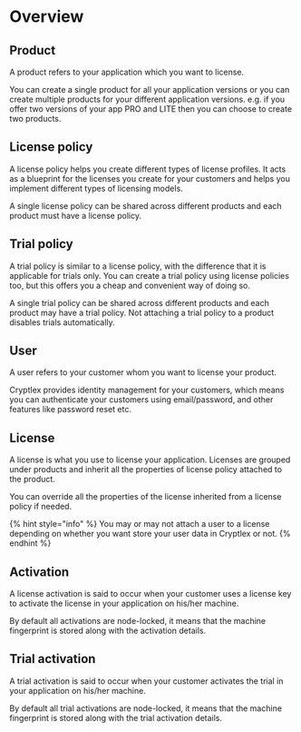 # Overview

## Product

A product refers to your application which you want to license. 

You can create a single product for all your application versions or you can create multiple products for your different application versions. e.g. if you offer two versions of your app PRO and LITE then you can choose to create two products.

## License policy

A license policy helps you create different types of license profiles. It acts as a blueprint for the licenses you create for your customers and helps you implement different types of licensing models.

A single license policy can be shared across different products and each product must have a license policy.

## Trial policy

A trial policy is similar to a license policy, with the difference that it is applicable for trials only. You can create a trial policy using license policies too, but this offers you a cheap and convenient way of doing so.

A single trial policy can be shared across different products and each product may have a trial policy. Not attaching a trial policy to a product disables trials automatically.

## User

A user refers to your customer whom you want to license your product. 

Cryptlex provides identity management for your customers, which means you can authenticate your customers using email/password, and other features like password reset etc.

## License

A license is what you use to license your application. Licenses are grouped under products and inherit all the properties of license policy attached to the product.

You can override all the properties of the license inherited from a license policy if needed.

{% hint style="info" %}
You may or may not attach a user to a license depending on whether you want store your user data in Cryptlex or not.
{% endhint %}

## Activation

A license activation is said to occur when your customer uses a license key to activate the license in your application on his/her machine.

By default all activations are node-locked, it means that the machine fingerprint is stored along with the activation details.

## Trial activation

A trial activation is said to occur when your customer activates the trial in your application on his/her machine.

By default all trial activations are node-locked, it means that the machine fingerprint is stored along with the trial activation details.


